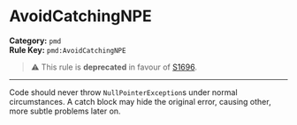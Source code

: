 # AvoidCatchingNPE
**Category:** `pmd`<br/>
**Rule Key:** `pmd:AvoidCatchingNPE`<br/>
> :warning: This rule is **deprecated** in favour of [S1696](https://rules.sonarsource.com/java/RSPEC-1696).

-----

<!-- (c) 2019 PMD -->
Code should never throw <code>NullPointerException</code>s under normal circumstances.
A catch block may hide the original error, causing other, more subtle problems later on.

